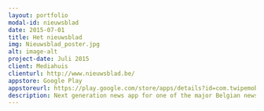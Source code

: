 ```yaml
---
layout: portfolio
modal-id: nieuwsblad
date: 2015-07-01
title: Het nieuwsblad
img: Nieuwsblad_poster.jpg
alt: image-alt
project-date: Juli 2015
client: Mediahuis
clienturl: http://www.nieuwsblad.be/
appstore: Google Play
appstoreurl: https://play.google.com/store/apps/details?id=com.twipemobile.nbmobile
description: Next generation news app for one of the major Belgian news papers. It is written in Xamarin with a challenging multi branded, cross platform setup. All of the app content comes from a backend CMS allowing the look and feel to be completely changed without updating the app. This doesn't only include colors and texts, but also all settings, tabs and even layouts of lists can be fully customized.
---
```

